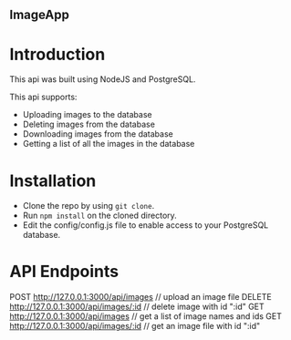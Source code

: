 ## ImageApp

# Introduction
This api was built using NodeJS and PostgreSQL.

This api supports:
- Uploading images to the database
- Deleting images from the database
- Downloading images from the database
- Getting a list of all the images in the database

# Installation
* Clone the repo by using ```git clone```.
* Run ```npm install``` on the cloned directory.
* Edit the config/config.js file to enable access to your PostgreSQL database.

# API Endpoints
POST http://127.0.0.1:3000/api/images // upload an image file
DELETE http://127.0.0.1:3000/api/images/:id // delete image with id ":id"
GET http://127.0.0.1:3000/api/images // get a list of image names and ids
GET http://127.0.0.1:3000/api/images/:id // get an image file with id ":id"